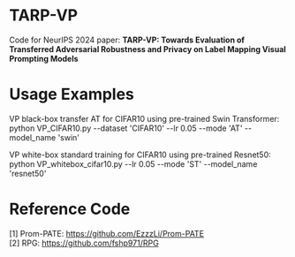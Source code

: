 # TARP-VP
Code for NeurIPS 2024 paper: **TARP-VP: Towards Evaluation of Transferred Adversarial Robustness and Privacy on Label Mapping Visual Prompting Models**

# Usage Examples
VP black-box transfer AT for CIFAR10 using pre-trained Swin Transformer:  
python VP_CIFAR10.py --dataset 'CIFAR10' --lr 0.05 --mode 'AT' --model_name 'swin'   

VP white-box standard training for CIFAR10 using pre-trained Resnet50:   
python VP_whitebox_cifar10.py --lr 0.05 --mode 'ST' --model_name 'resnet50'

# Reference Code
[1] Prom-PATE: https://github.com/EzzzLi/Prom-PATE  
[2] RPG: https://github.com/fshp971/RPG
